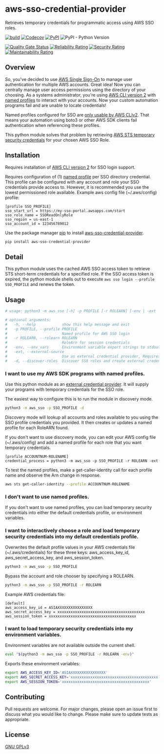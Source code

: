 # aws-sso-credential-provider

Retrieves temporary credentials for programmatic access using AWS SSO roles.

[![build](https://img.shields.io/github/workflow/status/kcerdena/aws_sso/build?style=plastic)](https://github.com/kcerdena/aws_sso/actions?query=workflow%3Abuild) [![Codecov](https://img.shields.io/codecov/c/github/kcerdena/aws_sso?style=plastic&token=91b2881bcee24aeda75bf2f9ad4b0f59)](https://codecov.io/gh/kcerdena/aws_sso) [![PyPI](https://img.shields.io/pypi/v/aws-sso-credential-provider?style=plastic)](https://pypi.org/project/aws-sso-credential-provider/) ![PyPI - Python Version](https://img.shields.io/pypi/pyversions/aws-sso-credential-provider?style=plastic)

[![Quality Gate Status](https://sonarcloud.io/api/project_badges/measure?project=kcerdena_aws_sso&metric=alert_status)](https://sonarcloud.io/dashboard?id=kcerdena_aws_sso) [![Reliability Rating](https://sonarcloud.io/api/project_badges/measure?project=kcerdena_aws_sso&metric=reliability_rating)](https://sonarcloud.io/dashboard?id=kcerdena_aws_sso) [![Security Rating](https://sonarcloud.io/api/project_badges/measure?project=kcerdena_aws_sso&metric=security_rating)](https://sonarcloud.io/dashboard?id=kcerdena_aws_sso) [![Maintainability Rating](https://sonarcloud.io/api/project_badges/measure?project=kcerdena_aws_sso&metric=sqale_rating)](https://sonarcloud.io/dashboard?id=kcerdena_aws_sso)


## Overview
So, you've decided to use [AWS Single Sign-On](https://aws.amazon.com/single-sign-on/) to manage user authentication for multiple AWS accounts. Great idea! Now you can centrally manage user access permissions using the directory of your choosing. As a systems administrator, you're using [AWS CLI version 2](https://docs.aws.amazon.com/cli/latest/userguide/install-cliv2.html) with [named profiles](https://docs.aws.amazon.com/cli/latest/userguide/cli-configure-profiles.html) to interact with your accounts. Now your custom automation programs fail and are unable to locate credentials!

Named profiles configured for SSO are [only usable by AWS CLIv2](https://docs.aws.amazon.com/credref/latest/refdocs/setting-global-sso_start_url.html). That means your automation using boto3 or other AWS SDK clients fail authentication when referencing these profiles.

This python module solves that problem by retrieving [AWS STS temporary security credentials](https://docs.aws.amazon.com/IAM/latest/UserGuide/id_credentials_temp.html) for your chosen AWS SSO Role.

## Installation
Requires installation of [AWS CLI version 2](https://docs.aws.amazon.com/cli/latest/userguide/install-cliv2.html) for SSO login support.

Requires configuration of (1) [named profile](https://docs.aws.amazon.com/cli/latest/userguide/cli-configure-profiles.html) per SSO directory credential. This profile can be configured with any account and role your SSO credentials provide access to. However, it is recommended you use the lowest permissioned role available. Example aws config file (~/.aws/config) profile:
```text
[profile SSO_PROFILE]
sso_start_url = https://my-sso-portal.awsapps.com/start
sso_role_name = SSOReadOnlyRole
sso_region = us-east-1
sso_account_id = 123456789012
```
Use the package manager [pip](https://pip.pypa.io/en/stable/) to install [aws-sso-credential-provider](https://pypi.org/project/aws-sso-credential-provider/).
```bash
pip install aws-sso-credential-provider
```

## Detail
This python module uses the cached AWS SSO access token to retrieve STS short-term credentials for a specified role.
If the SSO access token is expired, the python module shells out to execute `aws sso login --profile SSO_PROFILE` and renews the token.

## Usage
```bash
# usage: python3 -m aws_sso [-h] -p PROFILE [-r ROLEARN] [-env | -ext | -d]

# optional arguments:
#   -h, --help            show this help message and exit
#   -p PROFILE, --profile PROFILE
#                         Named profile for AWS SSO login
#   -r ROLEARN, --rolearn ROLEARN
#                         RoleArn for session credentials
#   -env, --env_vars      Environment variable export strings to stdout
#   -ext, --external-source
#                         Use as external credential provider, Requires --rolearn
#   -d, --discover-roles  Discover SSO roles and create external credential provider profiles in AWS_CONFIG_FILE
```

### I want to use my AWS SDK programs with named profiles.
Use this python module as an [external credential provider](https://docs.aws.amazon.com/cli/latest/userguide/cli-configure-sourcing-external.html). It will supply your programs with temporary credentials for the SSO role.

The easiest way to configure this is to run the module in discovery mode.
```bash
python3 -m aws_sso -p SSO_PROFILE -d
```
Discovery mode will lookup all accounts and roles available to you using the SSO profile credentials you provided. It then creates or updates a named profile for each RoleARN found. 

If you don't want to use discovery mode, you can edit your AWS config file (~/.aws/config) and add a named profile for each role that you want temporary credentials.
```text
[profile ACCOUNTNUM-ROLENAME]
credential_process = python3 -m aws_sso -p SSO_PROFILE -r ROLEARN -ext
```

To test the named profiles, make a get-caller-identity call for each profile name and observe the Arn change in response.
```bash
aws sts get-caller-identity --profile ACCOUNTNUM-ROLENAME
```

### I don't want to use named profiles.
If you don't want to use named profiles, you can load temporary security credentials into either the default credentials profile, or environment variables.

### I want to interactively choose a role and load temporary security credentials into my default credentials profile.
Overwrites the default profile values in your AWS credentials file (~/.aws/credentials) for these three keys: aws_access_key_id, aws_secret_access_key, and aws_session_token.
```bash
python3 -m aws_sso -p SSO_PROFILE
```
Bypass the account and role chooser by specifying a ROLEARN.
```bash
python3 -m aws_sso -p SSO_PROFILE -r ROLEARN
```
Example AWS credentials file:
```text
[default]
aws_access_key_id = ASIAXXXXXXXXXXXXXXXX
aws_secret_access_key = xxxxxxxxxxxxxxxxxxxxxxxxxxxxxxxxxxxxxxxx
aws_session_token = xxxxxxxxxxxxxxxxxxxxxxxxxxxxxxxxxxxxxxxx
```

### I want to load temporary security credentials into my environment variables.
Environment variables are not available outside the current shell. 
```bash
eval "$(python3 -m aws_sso -p SSO_PROFILE -r ROLEARN -env)"
```
Exports these environment variables:
```bash
export AWS_ACCESS_KEY_ID='ASIAXXXXXXXXXXXXXXXX'
export AWS_SECRET_ACCESS_KEY='xxxxxxxxxxxxxxxxxxxxxxxxxxxxxxxxxxxxxxxx'
export AWS_SESSION_TOKEN='xxxxxxxxxxxxxxxxxxxxxxxxxxxxxxxxxxxxxxxx'
```

## Contributing
Pull requests are welcome. For major changes, please open an issue first to discuss what you would like to change.
Please make sure to update tests as appropriate.

## License
[GNU GPLv3](https://choosealicense.com/licenses/gpl-3.0/)